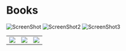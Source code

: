 # Books

![ScreenShot](https://user-images.githubusercontent.com/57100427/97080748-01bd6d00-15fe-11eb-9215-f58d875ca469.png) ![ScreenShot2](https://user-images.githubusercontent.com/57100427/97080749-02560380-15fe-11eb-91c8-e28ec2bd5384.png) ![ScreenShot3](https://user-images.githubusercontent.com/57100427/97080750-02560380-15fe-11eb-92b3-106bc81b8234.png)

<table>
  <tr>
    <td valign="top"><img src="https://user-images.githubusercontent.com/57100427/97080748-01bd6d00-15fe-11eb-9215-f58d875ca469.png"></td>
    <td valign="top"><img src="https://user-images.githubusercontent.com/57100427/97080749-02560380-15fe-11eb-91c8-e28ec2bd5384.png"></td>
    <td valign="top"><img src="https://user-images.githubusercontent.com/57100427/97080750-02560380-15fe-11eb-92b3-106bc81b8234.png"></td>
  </tr>
 </table>
